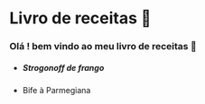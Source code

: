 
# Livro de receitas :hamburger:

### Olá ! bem vindo ao meu livro de receitas  :book:

- ##### *Strogonoff de frango*

- Bife à Parmegiana

  

